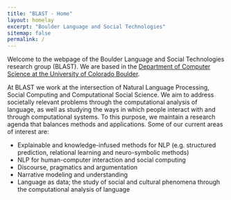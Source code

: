 ```yaml
---
title: "BLAST - Home"
layout: homelay
excerpt: "Boulder Language and Social Technologies"
sitemap: false
permalink: /
---
```


Welcome to the webpage of the Boulder Language and Social Technologies research group (BLAST). We are based in the [Department of Computer
Science at the University of Colorado Boulder](https://www.colorado.edu/cs/).

At BLAST we work at the intersection of Natural Language Processing, Social Computing and
Computational Social Science. We aim to address societally relevant problems through the computational analysis of language, as well as studying the ways in which people interact with and through computational systems. To this purpose, we maintain a research agenda that balances methods and applications. Some of our current areas of interest are:

* Explainable and knowledge-infused methods for NLP (e.g. structured
prediction, relational learning and neuro-symbolic methods)
* NLP for human-computer interaction and social computing
* Discourse, pragmatics and argumentation
* Narrative modeling and understanding
* Language as data; the study of social and cultural phenomena through the
computational analysis of language
